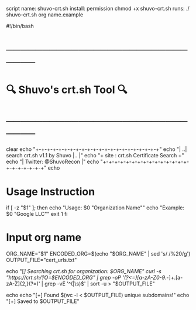 script name: shuvo-crt.sh
install: permission chmod +x  shuvo-crt.sh
runs: ./ shuvo-crt.sh org name.example




#!/bin/bash

# ─────────────────────────────
#    🔍 Shuvo's crt.sh Tool 🔍
# ─────────────────────────────

clear
echo "+-+-+-+-+-+-+-+-+-+-+-+-+-+-+-+-+-+-+-+-+-+"
echo "|     ..| search crt.sh v1.1 by Shuvo |.. |"
echo "+  site : crt.sh Certificate Search       +"
echo "|       Twitter: @ShuvoRecon              |"
echo "+-+-+-+-+-+-+-+-+-+-+-+-+-+-+-+-+-+-+-+-+-+"
echo

# Usage Instruction
if [ -z "$1" ]; then
  echo "Usage: $0 \"Organization Name\""
  echo "Example: $0 \"Google LLC\""
  exit 1
fi

# Input org name
ORG_NAME="$1"
ENCODED_ORG=$(echo "$ORG_NAME" | sed 's/ /%20/g')
OUTPUT_FILE="cert_urls.txt"

echo "[*] Searching crt.sh for organization: $ORG_NAME"
curl -s "https://crt.sh/?O=$ENCODED_ORG" |
grep -oP '(?<=<TD>)[a-zA-Z0-9*.-]+\.[a-zA-Z]{2,}(?=</TD>)' |
grep -vE '^(\|\s)$' |
sort -u > "$OUTPUT_FILE"

echo
echo "[+] Found $(wc -l < $OUTPUT_FILE) unique subdomains!"
echo "[+] Saved to $OUTPUT_FILE"
